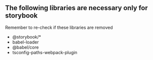 ## The following libraries are necessary only for storybook
Remember to re-check if these libraries are removed

- @storybook/*
- babel-loader
- @babel/core
- tsconfig-paths-webpack-plugin
